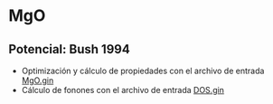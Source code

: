# MgO #

## Potencial: Bush 1994 ##

- Optimización y cálculo de propiedades con el archivo de entrada [MgO.gin](https://github.com/jaqg/GULP/blob/main/Proyectos/MgO/Bush_1994/MgO.gin)
- Cálculo de fonones con el archivo de entrada [DOS.gin](https://github.com/jaqg/GULP/blob/main/Proyectos/MgO/Bush_1994/DOS.gin)
